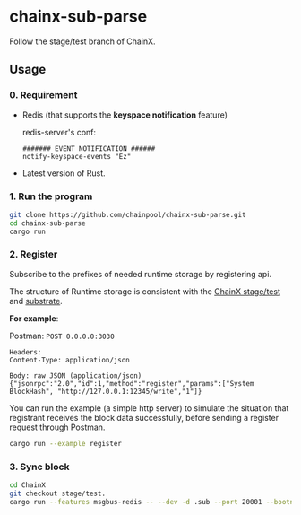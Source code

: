 # chainx-sub-parse

Follow the stage/test branch of ChainX.

## Usage

### 0. Requirement

- Redis (that supports the **keyspace notification** feature)

    redis-server's conf:

    ```
    ####### EVENT NOTIFICATION ######
    notify-keyspace-events "Ez"
    ```

- Latest version of Rust.

### 1. Run the program

```bash
git clone https://github.com/chainpool/chainx-sub-parse.git
cd chainx-sub-parse
cargo run
```

### 2. Register

Subscribe to the prefixes of needed runtime storage by registering api.

The structure of Runtime storage is consistent with the [ChainX stage/test](https://github.com/chainpool/ChainX/tree/stage/test) and [substrate](https://github.com/chainpool/substrate).

**For example**:

Postman: `POST 0.0.0.0:3030`

```
Headers:
Content-Type: application/json

Body: raw JSON (application/json)
{"jsonrpc":"2.0","id":1,"method":"register","params":["System BlockHash", "http://127.0.0.1:12345/write","1"]}
```

You can run the example (a simple http server) to simulate the situation 
that registrant receives the block data successfully, 
before sending a register request through Postman.

```bash
cargo run --example register
```

### 3. Sync block

```bash
cd ChainX
git checkout stage/test.
cargo run --features msgbus-redis -- --dev -d .sub --port 20001 --bootnodes=/ip4/127.0.0.1/tcp/20000/p2p/QmbQFPV5kfteEAFjWnaKpHh446AgPtaAY1cyyim3F5KV8i
```

